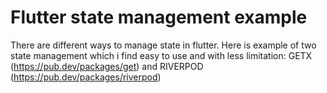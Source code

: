 # Flutter state management example

There are different ways to manage state in flutter. Here is example of two state management which i find easy to use and with less limitation: GETX (https://pub.dev/packages/get) and RIVERPOD (https://pub.dev/packages/riverpod)

